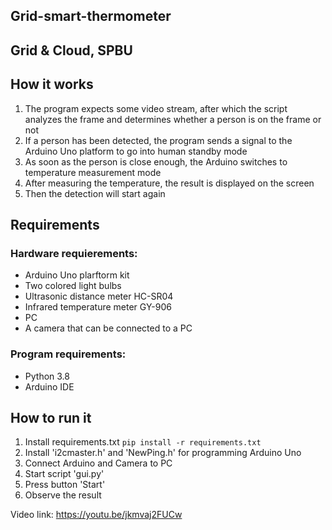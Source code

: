 ## Grid-smart-thermometer
## Grid & Cloud, SPBU

## How it works
1. The program expects some video stream, after which the script analyzes the frame and determines whether a person is on the frame or not
2. If a person has been detected, the program sends a signal to the Arduino Uno platform to go into human standby mode
3. As soon as the person is close enough, the Arduino switches to temperature measurement mode
4. After measuring the temperature, the result is displayed on the screen
5. Then the detection will start again

## Requirements
### Hardware requierements:
* Arduino Uno plarftorm kit
* Two colored light bulbs
* Ultrasonic distance meter HC-SR04
* Infrared temperature meter GY-906
* PC
* A camera that can be connected to a PC

### Program requirements:
* Python 3.8
* Arduino IDE
## How to run it
1. Install requirements.txt  ```pip install -r requirements.txt```
2. Install 'i2cmaster.h' and 'NewPing.h' for programming Arduino Uno
3. Connect Arduino and Camera to PC
4. Start script 'gui.py'
5. Press button 'Start'
6. Observe the result

Video link: https://youtu.be/jkmvaj2FUCw
